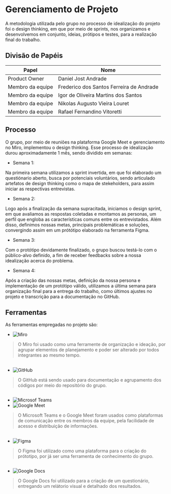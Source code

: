 # Gerenciamento de Projeto

A metodologia utilizada pelo grupo no processo de idealização do projeto foi o design thinking, 
em que por meio de sprints, nos organizamos e desenvolvemos em conjunto, ideias, prótipos e testes, 
para a realização final do trabalho.

## Divisão de Papéis


|       Papel       |                  Nome                    |
| ----------------- | ---------------------------------------- |
| Product Owner     | Daniel Jost Andrade                      |
| Membro da equipe  | Frederico dos Santos Ferreira de Andrade |
| Membro da equipe  | Igor de Oliveira Martins dos Santos      |
| Membro da equipe  | Nikolas Augusto Vieira Louret            |
| Membro da equipe  | Rafael Fernandino Vitoretti              |

## Processo

O grupo, por meio de reuniões na plataforma Google Meet e gerenciamento no Miro, implementou o design thinking. 
Esse processo de idealização durou aproximadamente 1 mês, sendo dividido em semanas:

- Semana 1: 

Na primeira semana utilizamos a sprint invertida, em que foi elaborado um questiónario aberto, 
busca por potenciais voluntários, sendo articulado artefatos de design thinking como o mapa de stekeholders, 
para assim iniciar as respectivas entrevistas. 

- Semana 2:

Logo após a finalização da semana supracitada, iniciamos o design sprint, em que avaliamos as respostas coletadas e montamos as personas,
um perfil que engloba as características comuns entre os entrevistados. Além disso, definimos nossas metas, 
principais problemáticas e soluções, convergindo assim em um prótótipo elaborado na ferramenta Figma.

- Semana 3:

Com o protótipo devidamente finalizado, o grupo buscou testá-lo com o público-alvo definido, 
a fim de receber feedbacks sobre a nossa idealização acerca do problema.

- Semana 4:

Após a criação das nossas metas, definição da nossa persona e implementação de um protótipo válido, 
utilizamos a última semana para organização final para a entrega do trabalho, 
como últimos ajustes no projeto e transcrição para a documentação no GitHub.

## Ferramentas

As ferramentas empregadas no projeto são:

 - ![Miro](https://img.shields.io/badge/-Miro-yellow)
 > O Miro foi usado como uma ferramente de organização e ideação, por agrupar elementos de planejamento 
 > e poder ser alterado por todos integrantes ao mesmo tempo.
##
 - ![GitHub](https://img.shields.io/badge/-GitHub-lightgrey)
 > O GitHub está sendo usado para documentação e agrupamento dos códigos por meio do repositório do grupo.
## 
 - ![Microsof Teams](https://img.shields.io/badge/-Microsoft%20Teams-informational)
 - ![Google Meet](https://img.shields.io/badge/-Google%20Meet-green)
 > O Microsoft Teams e o Google Meet foram usados como plataformas de comunicação entre os membros da equipe, 
 > pela facilidade de acesso e distribuição de informações.
## 
 - ![Figma](https://img.shields.io/badge/-Figma-red)
 >O Figma foi utilizado como uma plataforma para o criação do prótotipo, 
 >por já ser uma ferramenta de conhecimento do grupo.
## 
 - ![Google Docs](https://img.shields.io/badge/-Google%20Docs-blue)
 > O Google Docs foi utilizado para a criação de um questionário, 
 > entregando um relátorio visual e detalhado dos resultados.
##
